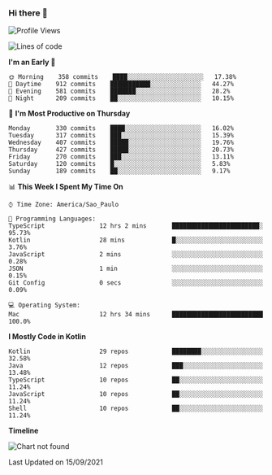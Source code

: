 ### Hi there 👋

<!--
**fernandonogueira/fernandonogueira** is a ✨ _special_ ✨ repository because its `README.md` (this file) appears on your GitHub profile.

Here are some ideas to get you started:

- 🔭 I’m currently working on ...
- 🌱 I’m currently learning ...
- 👯 I’m looking to collaborate on ...
- 🤔 I’m looking for help with ...
- 💬 Ask me about ...
- 📫 How to reach me: ...
- 😄 Pronouns: ...
- ⚡ Fun fact: ...
-->

<!--START_SECTION:waka-->
![Profile Views](http://img.shields.io/badge/Profile%20Views-0-blue)

![Lines of code](https://img.shields.io/badge/From%20Hello%20World%20I%27ve%20Written-452514%20lines%20of%20code-blue)

**I'm an Early 🐤** 

```text
🌞 Morning    358 commits    ████░░░░░░░░░░░░░░░░░░░░░   17.38% 
🌆 Daytime    912 commits    ███████████░░░░░░░░░░░░░░   44.27% 
🌃 Evening    581 commits    ███████░░░░░░░░░░░░░░░░░░   28.2% 
🌙 Night      209 commits    ██░░░░░░░░░░░░░░░░░░░░░░░   10.15%

```
📅 **I'm Most Productive on Thursday** 

```text
Monday       330 commits    ████░░░░░░░░░░░░░░░░░░░░░   16.02% 
Tuesday      317 commits    ███░░░░░░░░░░░░░░░░░░░░░░   15.39% 
Wednesday    407 commits    █████░░░░░░░░░░░░░░░░░░░░   19.76% 
Thursday     427 commits    █████░░░░░░░░░░░░░░░░░░░░   20.73% 
Friday       270 commits    ███░░░░░░░░░░░░░░░░░░░░░░   13.11% 
Saturday     120 commits    █░░░░░░░░░░░░░░░░░░░░░░░░   5.83% 
Sunday       189 commits    ██░░░░░░░░░░░░░░░░░░░░░░░   9.17%

```


📊 **This Week I Spent My Time On** 

```text
⌚︎ Time Zone: America/Sao_Paulo

💬 Programming Languages: 
TypeScript               12 hrs 2 mins       ████████████████████████░   95.73% 
Kotlin                   28 mins             █░░░░░░░░░░░░░░░░░░░░░░░░   3.76% 
JavaScript               2 mins              ░░░░░░░░░░░░░░░░░░░░░░░░░   0.28% 
JSON                     1 min               ░░░░░░░░░░░░░░░░░░░░░░░░░   0.15% 
Git Config               0 secs              ░░░░░░░░░░░░░░░░░░░░░░░░░   0.09%

💻 Operating System: 
Mac                      12 hrs 34 mins      █████████████████████████   100.0%

```

**I Mostly Code in Kotlin** 

```text
Kotlin                   29 repos            ████████░░░░░░░░░░░░░░░░░   32.58% 
Java                     12 repos            ███░░░░░░░░░░░░░░░░░░░░░░   13.48% 
TypeScript               10 repos            ██░░░░░░░░░░░░░░░░░░░░░░░   11.24% 
JavaScript               10 repos            ██░░░░░░░░░░░░░░░░░░░░░░░   11.24% 
Shell                    10 repos            ██░░░░░░░░░░░░░░░░░░░░░░░   11.24%

```


**Timeline**

![Chart not found](https://raw.githubusercontent.com/fernandonogueira/fernandonogueira/master/charts/bar_graph.png) 


 Last Updated on 15/09/2021
<!--END_SECTION:waka-->
